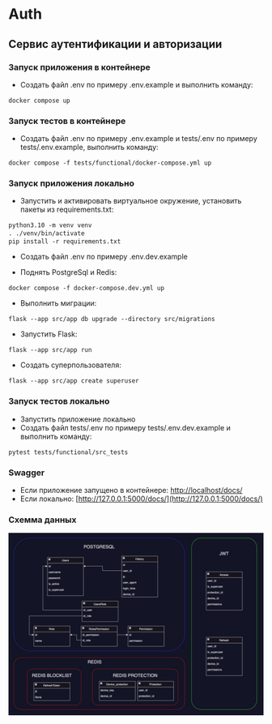 # Auth
## Сервис аутентификации и авторизации


### Запуск приложения в контейнере
- Создать файл .env по примеру .env.example и выполнить команду:
```
docker compose up
```

### Запуск тестов в контейнере
- Создать файл .env по примеру .env.example и tests/.env по примеру tests/.env.example, выполнить команду:
```
docker compose -f tests/functional/docker-compose.yml up
```

### Запуск приложения локально

- Запустить и активировать виртуальное окружение, установить пакеты из requirements.txt:
```
python3.10 -m venv venv
. ./venv/bin/activate
pip install -r requirements.txt
```

- Создать файл .env по примеру .env.dev.example

- Поднять PostgreSql и Redis:
```
docker compose -f docker-compose.dev.yml up
```

- Выполнить миграции:
```
flask --app src/app db upgrade --directory src/migrations
```

- Запустить Flask:
```
flask --app src/app run
```

- Создать суперпользователя:
```
flask --app src/app create superuser
```

### Запуск тестов локально
- Запустить приложение локально
- Создать файл tests/.env по примеру tests/.env.dev.example и выполнить команду:
```
pytest tests/functional/src_tests
```

### Swagger
- Если приложение запущено в контейнере: [http://localhost/docs/](http://localhost/docs/)
- Если локально: [http://127.0.0.1:5000/docs/](http://127.0.0.1:5000/docs/)


### Схемма данных
![Схемма данных](https://github.com/Practicum-24-10/Auth/blob/main/data_schema.jpeg)
